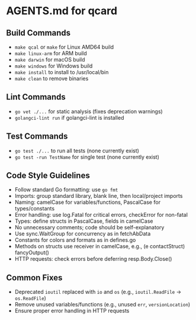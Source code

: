 # AGENTS.md for qcard

## Build Commands
- `make qcal` or `make` for Linux AMD64 build
- `make linux-arm` for ARM build
- `make darwin` for macOS build
- `make windows` for Windows build
- `make install` to install to /usr/local/bin
- `make clean` to remove binaries

## Lint Commands
- `go vet ./...` for static analysis (fixes deprecation warnings)
- `golangci-lint run` if golangci-lint is installed

## Test Commands
- `go test ./...` to run all tests (none currently exist)
- `go test -run TestName` for single test (none currently exist)

## Code Style Guidelines
- Follow standard Go formatting: use `go fmt`
- Imports: group standard library, blank line, then local/project imports
- Naming: camelCase for variables/functions, PascalCase for types/constants
- Error handling: use log.Fatal for critical errors, checkError for non-fatal
- Types: define structs in PascalCase, fields in camelCase
- No unnecessary comments; code should be self-explanatory
- Use sync.WaitGroup for concurrency as in fetchAbData
- Constants for colors and formats as in defines.go
- Methods on structs use receiver in camelCase, e.g., (e contactStruct) fancyOutput()
- HTTP requests: check errors before deferring resp.Body.Close()

## Common Fixes
- Deprecated `ioutil` replaced with `io` and `os` (e.g., `ioutil.ReadFile` -> `os.ReadFile`)
- Remove unused variables/functions (e.g., unused `err`, `versionLocation`)
- Ensure proper error handling in HTTP requests